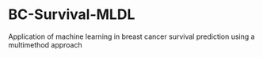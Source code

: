 # BC-Survival-MLDL
Application of machine learning in breast cancer survival prediction using a multimethod approach
